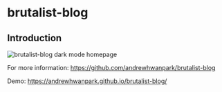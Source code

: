 # brutalist-blog

## Introduction

![brutalist-blog dark mode homepage](https://user-images.githubusercontent.com/13270895/131266947-65f2ae83-7d9e-48d7-8cd6-05a1d59df0ab.png)

For more information:
https://github.com/andrewhwanpark/brutalist-blog

Demo: https://andrewhwanpark.github.io/brutalist-blog/




